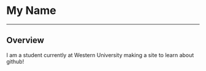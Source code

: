 # My Name
***
## Overview
	
I am a student currently at Western University making a site to learn about github!
